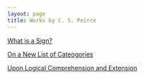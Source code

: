 ```yaml
---
layout: page
title: Works by C. S. Peirce
---
```


[What is a Sign?](https://a-guess-at-the-riddle.github.io/blob/main/peirce/what-is-a-sign.md)

[On a New List of Cateogories](https://a-guess-at-the-riddle.github.io/blob/main/peirce/on-a-new-list.html)

[Upon Logical Comprehension and Extension](https://a-guess-at-the-riddle.github.io/blob/main/peirce/upon-logical-comprehension-and-extension.md)

